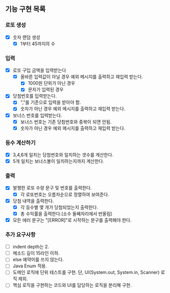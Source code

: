 ## 기능 구현 목록

### 로또 생성
- [X] 숫자 랜덤 생성
  - [X] 1부터 45까지의 수
  
### 입력
- [X] 로또 구입 금액을 입력받는다
  - [X] 올바른 입력값이 아닐 경우 예외 메시지를 출력하고 재입력 받는다.
    - [X] 1000원 단위가 아닌 경우  
    - [X] 문자가 입력된 경우
- [X] 당첨번호를 입력받는다.
  - [X] ","를 기준으로 입력을 받아야 함.
  - [X] 숫자가 아닌 경우 예외 메시지를 출력하고 재입력 받는다.
- [X] 보너스 번호를 입력받는다.
  - [X] 보너스 번호는 기존 당첨번호와 중복이 되면 안됨.
  - [X] 숫자가 아닌 경우 예외 메시지를 출력하고 재입력 받는다.

### 등수 계산하기
- [X] 3,4,6개 일치는 당첨번호와 일치하는 갯수를 계산한다.
- [X] 5개 일치는 보너스볼이 일치하는지까지 계산한다.

### 출력
- [X] 발행한 로또 수량 문구 및 번호를 출력한다.
  - [X] 각 로또번호는 오름차순으로 정렬하여 보여준다.
- [X] 당첨 내역을 출력한다.
  - [X] 각 등수별 몇 개가 당첨되었는지 출력한다.
  - [X] 총 수익률을 출력한다.(소수 둘째자리에서 반올림)
- [X] 모든 에러 문구는 "[ERROR]"로 시작하는 문구를 출력해야 한다. 

### 추가 요구사항
- [ ] indent depth는 2.
- [ ] 메소드 길이 15라인 이하.
- [ ] else 예약어를 쓰지 않는다.
- [ ] Java Enum 적용.
- [ ] 도메인 로직에 단위 테스트를 구현. 단, UI(System.out, System.in, Scanner) 로직 제외.
- [ ] 핵심 로직을 구현하는 코드와 UI를 담당하는 로직을 분리해 구현.
